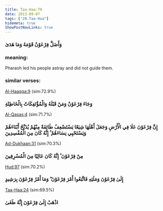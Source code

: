 ```yaml
---
title: Taa-Haa:79
date: 2013-09-07
tags: ["20.Taa-Haa"]
hidemeta: true 
ShowPostNavLinks: true 
---
```

### وَأَضَلَّ فِرْعَوْنُ قَوْمَهُ وَمَا هَدَىٰ
### meaning: 
Pharaoh led his people astray and did not guide them.
### similar verses: 

[Al-Haaqqa:9](/69/9) (sim:72.9%)

### وَجَاءَ فِرْعَوْنُ وَمَنْ قَبْلَهُ وَالْمُؤْتَفِكَاتُ بِالْخَاطِئَةِ

[Al-Qasas:4](/28/4) (sim:71.7%)

### إِنَّ فِرْعَوْنَ عَلَا فِي الْأَرْضِ وَجَعَلَ أَهْلَهَا شِيَعًا يَسْتَضْعِفُ طَائِفَةً مِنْهُمْ يُذَبِّحُ أَبْنَاءَهُمْ وَيَسْتَحْيِي نِسَاءَهُمْ ۚ إِنَّهُ كَانَ مِنَ الْمُفْسِدِينَ

[Ad-Dukhaan:31](/44/31) (sim:70.3%)

### مِنْ فِرْعَوْنَ ۚ إِنَّهُ كَانَ عَالِيًا مِنَ الْمُسْرِفِينَ

[Hud:97](/11/97) (sim:70.2%)

### إِلَىٰ فِرْعَوْنَ وَمَلَئِهِ فَاتَّبَعُوا أَمْرَ فِرْعَوْنَ ۖ وَمَا أَمْرُ فِرْعَوْنَ بِرَشِيدٍ

[Taa-Haa:24](/20/24) (sim:69.5%)

### اذْهَبْ إِلَىٰ فِرْعَوْنَ إِنَّهُ طَغَىٰ
